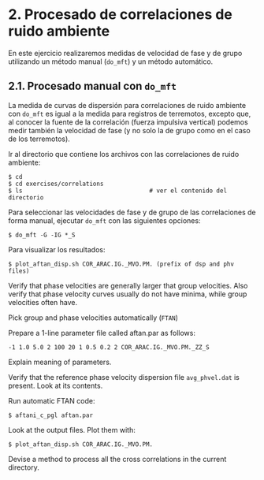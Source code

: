 # 2. Procesado de correlaciones de ruido ambiente

En este ejercicio realizaremos medidas de velocidad de fase y de grupo
utilizando un método manual (`do_mft`) y un método automático.


## 2.1. Procesado manual con `do_mft`

La medida de curvas de dispersión para correlaciones de ruido ambiente con
`do_mft` es igual a la medida para registros de terremotos, excepto que,
al conocer la fuente de la correlación (fuerza impulsiva vertical) podemos
medir también la velocidad de fase (y no solo la de grupo como en el caso
de los terremotos).

Ir al directorio que contiene los archivos con las correlaciones de ruido ambiente:

    $ cd 
    $ cd exercises/correlations
    $ ls                                    # ver el contenido del directorio

Para seleccionar las velocidades de fase y de grupo de las correlaciones
de forma manual, ejecutar `do_mft` con las siguientes opciones:

    $ do_mft -G -IG *_S

Para visualizar los resultados:

    $ plot_aftan_disp.sh COR_ARAC.IG._MVO.PM. (prefix of dsp and phv files)

Verify that phase velocities are generally larger that group velocities. Also
verify that phase velocity curves usually do not have minima, while group
velocities often have.

Pick group and phase velocities automatically (`FTAN`)

Prepare a 1-line parameter file called aftan.par as follows:

    -1 1.0 5.0 2 100 20 1 0.5 0.2 2 COR_ARAC.IG._MVO.PM._ZZ_S

Explain meaning of parameters.

Verify that the reference phase velocity dispersion file `avg_phvel.dat` is present. Look at its contents.

Run automatic FTAN code:

    $ aftani_c_pgl aftan.par

Look at the output files. Plot them with:

    $ plot_aftan_disp.sh COR_ARAC.IG._MVO.PM.

Devise a method to process all the cross correlations in the current directory.

